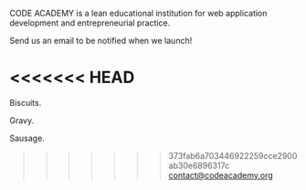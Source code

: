 CODE ACADEMY is a lean educational institution for web application development and entrepreneurial practice.

Send us an email to be notified when we launch!

<<<<<<< HEAD
=======
Biscuits.

Gravy.

Sausage.

>>>>>>> 373fab6a703446922259cce2900ab30e6896317c
contact@codeacademy.org